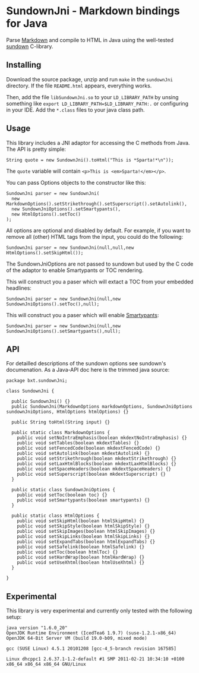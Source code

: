 SundownJni - Markdown bindings for Java
=======================================

Parse [Markdown][markdown] and compile to HTML in Java using the well-tested [sundown][sundown] C-library. 

Installing
----------

Download the source package, unzip and run `make` in the `sundownJni` directory. 
If the file `README.html` appears, everything works. 

Then, add the file `libSundownJni.so` to your `LD_LIBRARY_PATH` by unsing something
like `export LD_LIBRARY_PATH=$LD_LIBRARY_PATH:.` or configuring in your IDE. 
Add the `*.class` files to your java class path. 

Usage
-----

This library includes a JNI adaptor for accessing the C methods from Java. 
The API is pretty simple: 

    String quote = new SundownJni().toHtml("This is *Sparta!*\n"));

The `quote` variable will contain `<p>This is <em>Sparta!</em></p>`. 

You can pass Options objects to the constructor like this:

    SundownJni parser = new SundownJni(
      new MarkdownOptions().setStrikethrough().setSuperscript().setAutolink(),
      new SundownJniOptions().setSmartypants(),
      new HtmlOptions().setToc()
    );

All options are optional and disabled by default. For example, if you want to 
remove all (other) HTML tags from the input, you could do the following: 

    SundownJni parser = new SundownJni(null,null,new HtmlOptions().setSkipHtml());

The SundownJniOptions are not passed to sundown but used by the C code of
the adaptor to enable Smartypants or TOC rendering. 

This will construct you a paser which will extact a TOC from your embedded headlines:

    SundownJni parser = new SundownJni(null,new SundownJniOptions().setToc(),null);

This will construct you a paser which will enable [Smartypants][smartypants]:

    SundownJni parser = new SundownJni(null,new SundownJniOptions().setSmartypants(),null);

API
---

For detailled descriptions of the sundown options see sundown's documenation. 
As a Java-API doc here is the trimmed java source: 

    package bxt.sundownJni;
    
    class SundownJni {
      
      public SundownJni() {}
      public SundownJni(MarkdownOptions markdownOptions, SundownJniOptions sundownJniOptions, HtmlOptions htmlOptions) {}
      
      public String toHtml(String input) {}
      
      public static class MarkdownOptions {
        public void setNoIntraEmphasis(boolean mkdextNoIntraEmphasis) {}
        public void setTables(boolean mkdextTables) {}
        public void setFencedCode(boolean mkdextFencedCode) {}
        public void setAutolink(boolean mkdextAutolink) {}
        public void setStrikethrough(boolean mkdextStrikethrough) {}
        public void setLaxHtmlBlocks(boolean mkdextLaxHtmlBlocks) {}
        public void setSpaceHeaders(boolean mkdextSpaceHeaders) {}
        public void setSuperscript(boolean mkdextSuperscript) {}
      }
      
      public static class SundownJniOptions {
        public void setToc(boolean toc) {}
        public void setSmartypants(boolean smartypants) {}
      }
      
      public static class HtmlOptions {
        public void setSkipHtml(boolean htmlSkipHtml) {}
        public void setSkipStyle(boolean htmlSkipStyle) {}
        public void setSkipImages(boolean htmlSkipImages) {}
        public void setSkipLinks(boolean htmlSkipLinks) {}
        public void setExpandTabs(boolean htmlExpandTabs) {}
        public void setSafelink(boolean htmlSafelink) {}
        public void setToc(boolean htmlToc) {}
        public void setHardWrap(boolean htmlHardWrap) {}
        public void setUseXhtml(boolean htmlUseXhtml) {}
      }
      
    }


Experimental
------------

This library is very experimental and currently only tested with the
following setup: 

    java version "1.6.0_20"
    OpenJDK Runtime Environment (IcedTea6 1.9.7) (suse-1.2.1-x86_64)
    OpenJDK 64-Bit Server VM (build 19.0-b09, mixed mode)
    
    gcc (SUSE Linux) 4.5.1 20101208 [gcc-4_5-branch revision 167585]
    
    Linux dhcppc1 2.6.37.1-1.2-default #1 SMP 2011-02-21 10:34:10 +0100 x86_64 x86_64 x86_64 GNU/Linux

[smartypants]: http://daringfireball.net/projects/smartypants/
  "SmartyPants Documentation"

[markdown]: http://daringfireball.net/projects/markdown/syntax
  "Markdown Syntax Guide"

[sundown]: https://github.com/tanoku/sundown
  "Sundown C library on gihub.com"

[jni]: http://en.wikipedia.org/wiki/Java_Native_Interface
  "Java Native Interface - Wikipedia"
